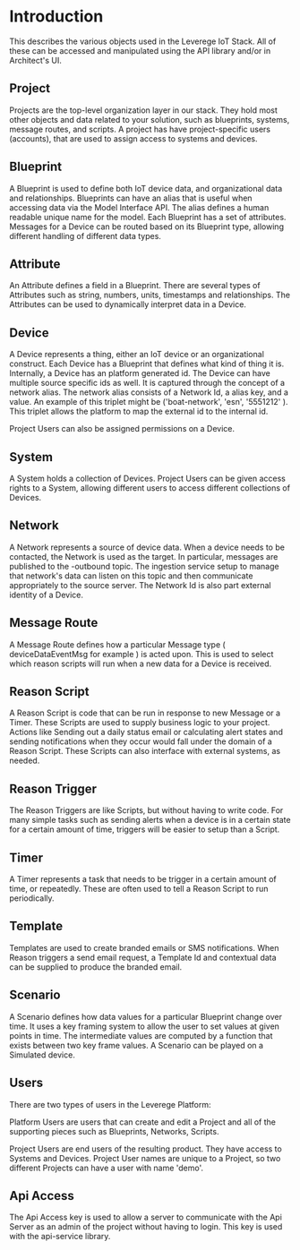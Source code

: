 # Introduction

This describes the various objects used in the Leverege IoT Stack. All of these can be accessed and manipulated using the API library and/or in Architect's UI.

## Project

Projects are the top-level organization layer in our stack. They hold most other objects and data related to your solution, such as blueprints, systems, message routes, and scripts. A project has have project-specific users (accounts), that are used to assign access to systems and devices.

## Blueprint

A Blueprint is used to define both IoT device data, and organizational data and relationships. Blueprints can have an alias that is useful when accessing data via the Model Interface API. The alias defines a human readable unique name for the model. Each Blueprint has a set of attributes. Messages for a Device can be routed based on its Blueprint type, allowing different handling of different data types.

## Attribute

An Attribute defines a field in a Blueprint. There are several types of Attributes such as string, numbers, units, timestamps and relationships. The Attributes can be used to dynamically interpret data in a Device.

## Device

A Device represents a thing, either an IoT device or an organizational construct. Each Device has a Blueprint that defines what kind of thing it is. Internally, a Device has an platform generated id. The Device can have multiple source specific ids as well. It is captured through the concept of a network alias. The network alias consists of a Network Id, a alias key, and a value. An example of this triplet might be ('boat-network', 'esn', '5551212' ). This triplet allows the platform to map the external id to the internal id.

Project Users can also be assigned permissions on a Device.

## System

A System holds a collection of Devices. Project Users can be given access rights to a System, allowing different users to access different collections of Devices.

## Network

A Network represents a source of device data. When a device needs to be contacted, the Network is used as the target. In particular, messages are published to the <networkId>-outbound topic. The ingestion service setup to manage that network's data can listen on this topic and then communicate appropriately to the source server. The Network Id is also part external identity of a Device.

## Message Route

A Message Route defines how a particular Message type ( deviceDataEventMsg for example ) is acted upon. This is used to select which reason scripts will run when a new data for a Device is received.

## Reason Script

A Reason Script is code that can be run in response to new Message or a Timer. These Scripts are used to supply business logic to your project. Actions like Sending out a daily status email or calculating alert states and sending notifications when they occur would fall under the domain of a Reason Script. These Scripts can also interface with external systems, as needed.

## Reason Trigger

The Reason Triggers are like Scripts, but without having to write code. For many simple tasks such as sending alerts when a device is in a certain state for a certain amount of time, triggers will be easier to setup than a Script.

## Timer

A Timer represents a task that needs to be trigger in a certain amount of time, or repeatedly. These are often used to tell a Reason Script to run periodically.

## Template

Templates are used to create branded emails or SMS notifications. When Reason triggers a send email request, a Template Id and contextual data can be supplied to produce the branded email.

## Scenario

A Scenario defines how data values for a particular Blueprint change over time. It uses a key framing system to allow the user to set values at given points in time. The intermediate values are computed by a function that exists between two key frame values. A Scenario can be played on a Simulated device.

## Users

There are two types of users in the Leverege Platform:

Platform Users are users that can create and edit a Project and all of the supporting pieces such as Blueprints, Networks, Scripts.

Project Users are end users of the resulting product. They have access to Systems and Devices. Project User names are unique to a Project, so two different Projects can have a user with name 'demo'.

## Api Access

The Api Access key is used to allow a server to communicate with the Api Server as an admin of the project without having to login. This key is used with the api-service library.
